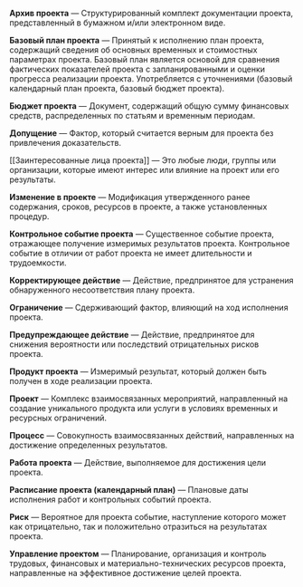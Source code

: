 **Архив проекта** — Структурированный комплект документации проекта, представленный в бумажном и/или электронном виде.

**Базовый план проекта** — Принятый к исполнению план проекта, содержащий сведения об основных временных и стоимостных параметрах проекта. Базовый план является основой для сравнения фактических показателей проекта с запланированными и оценки прогресса реализации проекта. Употребляется с уточнениями (базовый календарный план проекта, базовый бюджет проекта).

**Бюджет проекта** — Документ, содержащий общую сумму финансовых средств, распределенных по статьям и временным периодам.

**Допущение** — Фактор, который считается верным для проекта без привлечения доказательств.

[[Заинтересованные лица проекта]] — Это любые люди, группы или организации, которые имеют интерес или влияние на проект или его результаты.

**Изменение в проекте** —  Модификация утвержденного ранее содержания, сроков, ресурсов в проекте, а также установленных процедур.

**Контрольное событие проекта** — Существенное событие проекта, отражающее получение измеримых результатов проекта. Контрольное событие в отличии от работ проекта не имеет длительности и трудоемкости.

**Корректирующее действие** — Действие, предпринятое для устранения обнаруженного несоответствия плану проекта.

**Ограничение** — Сдерживающий фактор, влияющий на ход исполнения проекта.

**Предупреждающее действие** — Действие, предпринятое для снижения вероятности или последствий отрицательных рисков проекта.

**Продукт проекта** — Измеримый результат, который должен быть получен в ходе реализации проекта.

**Проект** — Комплекс взаимосвязанных мероприятий, направленный на создание уникального продукта или услуги в условиях временных и ресурсных ограничений.

**Процесс** — Совокупность взаимосвязанных действий, направленных на достижение определенных результатов.

**Работа проекта** — Действие, выполняемое для достижения цели проекта.

**Расписание проекта (календарный план)** — Плановые даты исполнения работ и контрольных событий проекта.

**Риск** — Вероятное для проекта событие, наступление которого может как отрицательно, так и положительно отразиться на результатах проекта.

**Управление проектом** — Планирование, организация и контроль трудовых, финансовых и материально-технических ресурсов проекта, направленные на эффективное достижение целей проекта.